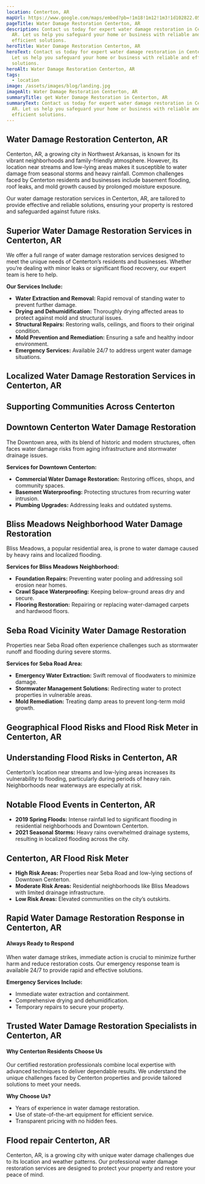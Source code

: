 ```yaml
---
location: Centerton, AR
mapUrl: https://www.google.com/maps/embed?pb=!1m18!1m12!1m3!1d102822.05840031397!2d-94.38039183614667!3d36.356192793694454!2m3!1f0!2f0!3f0!3m2!1i1024!2i768!4f13.1!3m3!1m2!1s0x87c90588042ed2f7%3A0x5d7beb5eb2b33ca1!2sCenterton%2C%20AR!5e0!3m2!1sen!2sus!4v1735882911392!5m2!1sen!2sus
pageTitle: Water Damage Restoration Centerton, AR
description: Contact us today for expert water damage restoration in Centerton,
  AR. Let us help you safeguard your home or business with reliable and
  efficient solutions.
heroTitle: Water Damage Restoration Centerton, AR
heroText: Contact us today for expert water damage restoration in Centerton, AR.
  Let us help you safeguard your home or business with reliable and efficient
  solutions.
heroAlt: Water Damage Restoration Centerton, AR
tags:
  - location
image: /assets/images/blog/landing.jpg
imageAlt: Water Damage Restoration Centerton, AR
summaryTitle: get Water Damage Restoration in Centerton, AR
summaryText: Contact us today for expert water damage restoration in Centerton,
  AR. Let us help you safeguard your home or business with reliable and
  efficient solutions.
---
```

## Water Damage Restoration Centerton, AR

Centerton, AR, a growing city in Northwest Arkansas, is known for its vibrant neighborhoods and family-friendly atmosphere. However, its location near streams and low-lying areas makes it susceptible to water damage from seasonal storms and heavy rainfall. Common challenges faced by Centerton residents and businesses include basement flooding, roof leaks, and mold growth caused by prolonged moisture exposure.

Our water damage restoration services in Centerton, AR, are tailored to provide effective and reliable solutions, ensuring your property is restored and safeguarded against future risks.

## Superior Water Damage Restoration Services in Centerton, AR

We offer a full range of water damage restoration services designed to meet the unique needs of Centerton’s residents and businesses. Whether you’re dealing with minor leaks or significant flood recovery, our expert team is here to help.

**Our Services Include:**

* **Water Extraction and Removal:** Rapid removal of standing water to prevent further damage.
* **Drying and Dehumidification:** Thoroughly drying affected areas to protect against mold and structural issues.
* **Structural Repairs:** Restoring walls, ceilings, and floors to their original condition.
* **Mold Prevention and Remediation:** Ensuring a safe and healthy indoor environment.
* **Emergency Services:** Available 24/7 to address urgent water damage situations.

## Localized Water Damage Restoration Services in Centerton, AR

## Supporting Communities Across Centerton

## Downtown Centerton Water Damage Restoration

The Downtown area, with its blend of historic and modern structures, often faces water damage risks from aging infrastructure and stormwater drainage issues.

**Services for Downtown Centerton:**

* **Commercial Water Damage Restoration:** Restoring offices, shops, and community spaces.
* **Basement Waterproofing:** Protecting structures from recurring water intrusion.
* **Plumbing Upgrades:** Addressing leaks and outdated systems.

## Bliss Meadows Neighborhood Water Damage Restoration

Bliss Meadows, a popular residential area, is prone to water damage caused by heavy rains and localized flooding.

**Services for Bliss Meadows Neighborhood:**

* **Foundation Repairs:** Preventing water pooling and addressing soil erosion near homes.
* **Crawl Space Waterproofing:** Keeping below-ground areas dry and secure.
* **Flooring Restoration:** Repairing or replacing water-damaged carpets and hardwood floors.

## Seba Road Vicinity Water Damage Restoration

Properties near Seba Road often experience challenges such as stormwater runoff and flooding during severe storms.

**Services for Seba Road Area:**

* **Emergency Water Extraction:** Swift removal of floodwaters to minimize damage.
* **Stormwater Management Solutions:** Redirecting water to protect properties in vulnerable areas.
* **Mold Remediation:** Treating damp areas to prevent long-term mold growth.

## Geographical Flood Risks and Flood Risk Meter in Centerton, AR

## Understanding Flood Risks in Centerton, AR

Centerton’s location near streams and low-lying areas increases its vulnerability to flooding, particularly during periods of heavy rain. Neighborhoods near waterways are especially at risk.

## Notable Flood Events in Centerton, AR

* **2019 Spring Floods:** Intense rainfall led to significant flooding in residential neighborhoods and Downtown Centerton.
* **2021 Seasonal Storms:** Heavy rains overwhelmed drainage systems, resulting in localized flooding across the city.

## Centerton, AR Flood Risk Meter

* **High Risk Areas:** Properties near Seba Road and low-lying sections of Downtown Centerton.
* **Moderate Risk Areas:** Residential neighborhoods like Bliss Meadows with limited drainage infrastructure.
* **Low Risk Areas:** Elevated communities on the city’s outskirts.

## Rapid Water Damage Restoration Response in Centerton, AR

#### Always Ready to Respond

When water damage strikes, immediate action is crucial to minimize further harm and reduce restoration costs. Our emergency response team is available 24/7 to provide rapid and effective solutions.

**Emergency Services Include:**

* Immediate water extraction and containment.
* Comprehensive drying and dehumidification.
* Temporary repairs to secure your property.

## Trusted Water Damage Restoration Specialists in Centerton, AR

#### Why Centerton Residents Choose Us

Our certified restoration professionals combine local expertise with advanced techniques to deliver dependable results. We understand the unique challenges faced by Centerton properties and provide tailored solutions to meet your needs.

**Why Choose Us?**

* Years of experience in water damage restoration.
* Use of state-of-the-art equipment for efficient service.
* Transparent pricing with no hidden fees.

## Flood repair Centerton, AR

Centerton, AR, is a growing city with unique water damage challenges due to its location and weather patterns. Our professional water damage restoration services are designed to protect your property and restore your peace of mind.
